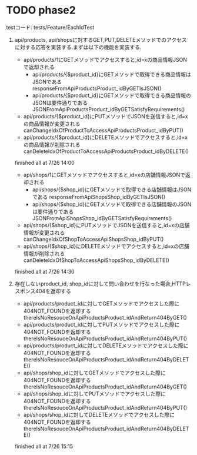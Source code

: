 # TODO phase2

testコード:
tests/Feature/EachIdTest

1. api/products, api/shopsに対するGET,PUT,DELETEメソッドでのアクセスに対する応答を実装する.まずは以下の機能を実装する.
    - api/products/1にGETメソッドでアクセスすると,id=xの商品情報JSONで返却される
        - api/products/{$product_id}にGETメソッドで取得できる商品情報はJSONである
            responseFromApiProductsProduct_idByGETIsJSON()
        - api/products/{$product_id}にGETメソッドで取得できる商品情報のJSONは要件通りである
            JSONFromApiProductsProduct_idByGETSatisfyRequirements()
    - api/products/{$product_id}にPUTメソッドでJSONを送信すると,id=xの商品情報が変更される
        canChangeIdxOfProductToAccessApiProductsProduct_idByPUT()
    - api/products/{$product_id}にDELETEメソッドでアクセスすると,id=xの商品情報が削除される
        canDeleteIdxOfProductToAccessApiProductsProduct_idByDELETE()

    finished all at 7/26 14:00

    - api/shops/1にGETメソッドでアクセスすると,id=xの店舗情報JSONで返却される
        - api/shops/{$shop_id}にGETメソッドで取得できる店舗情報はJSONである
            responseFromApiShopsShop_idByGETIsJSON()
        - api/shops/{$shop_id}にGETメソッドで取得できる店舗情報のJSONは要件通りである
            JSONFromApiShopsShop_idByGETSatisfyRequirements()
    - api/shops/{$shop_id}にPUTメソッドでJSONを送信すると,id=xの店舗情報が変更される
        canChangeIdxOfShopToAccessApiShopsShop_idByPUT()
    - api/shops/{$shop_id}にDELETEメソッドでアクセスすると,id=xの店舗情報が削除される
        canDeleteIdxOfShopToAccessApiShopsShop_idByDELETE()

    finished all at 7/26 14:30

2. 存在しないproduct_id, shop_idに対して問い合わせを行なった場合,HTTPレスポンス404を返却する
    - api/products/product_idに対してGETメソッドでアクセスした際に404NOT_FOUNDを返却する
        thereIsNoResouceOnApiProductsProduct_idAndReturn404ByGET()
    - api/products/product_idに対してPUTメソッドでアクセスした際に404NOT_FOUNDを返却する
        thereIsNoResouceOnApiProductsProduct_idAndReturn404ByPUT()
    - api/products/product_idに対してDELETEメソッドでアクセスした際に404NOT_FOUNDを返却する
        thereIsNoResouceOnApiProductsProduct_idAndReturn404ByDELETE()
    - api/shops/shop_idに対してGETメソッドでアクセスした際に404NOT_FOUNDを返却する
        thereIsNoResouceOnApiProductsProduct_idAndReturn404ByGET()
    - api/shops/shop_idに対してPUTメソッドでアクセスした際に404NOT_FOUNDを返却する
        thereIsNoResouceOnApiProductsProduct_idAndReturn404ByPUT()
    - api/shops/shop_idに対してDELETEメソッドでアクセスした際に404NOT_FOUNDを返却する
        thereIsNoResouceOnApiProductsProduct_idAndReturn404ByDELETE()
    
    finished all at 7/26 15:15